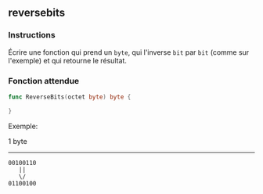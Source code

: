 ## reversebits

### Instructions

Écrire une fonction qui prend un `byte`, qui l'inverse `bit` par `bit` (comme sur l'exemple) et qui retourne le résultat.

### Fonction attendue

```go
func ReverseBits(octet byte) byte {

}
```

Exemple:

1 byte

---

```
00100110
   ||
   \/
01100100
```
